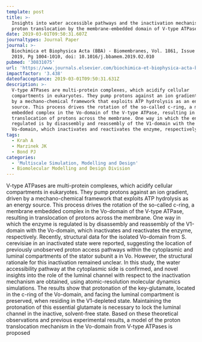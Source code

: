```yaml
---
template: post
title: >-
  Insights into water accessible pathways and the inactivation mechanism of
  proton translocation by the membrane-embedded domain of V-type ATPases
date: 2019-03-01T09:50:31.607Z
journaltypes: Journal Paper
journal: >-
  Biochimica et Biophysica Acta (BBA) - Biomembranes, Vol. 1861, Issue 5, 1 May
  2019, Pg 1004-1010, doi: 10.1016/j.bbamem.2019.02.010
pubmed: '30831075'
url: 'https://www.journals.elsevier.com/biochimica-et-biophysica-acta-biomembranes'
impactfactor: '3.438'
dateofacceptance: 2019-03-01T09:50:31.631Z
description: >-
  V-type ATPases are multi-protein complexes, which acidify cellular
  compartments in eukaryotes. They pump protons against an ion gradient, driven
  by a mechano-chemical framework that exploits ATP hydrolysis as an energy
  source. This process drives the rotation of the so-called c-ring, a membrane
  embedded complex in the Vo-domain of the V-type ATPase, resulting in
  translocation of protons across the membrane. One way in which the enzyme is
  regulated is by disassembly and reassembly of the V1-domain with the
  Vo-domain, which inactivates and reactivates the enzyme, respectively. 
tags:
  - Krah A
  - Marzinek JK
  - Bond PJ
categories:
  - 'Multiscale Simulation, Modelling and Design'
  - Biomolecular Modelling and Design Division
---
```

<!--StartFragment-->

V-type ATPases are multi-protein complexes, which acidify cellular compartments in eukaryotes. They pump protons against an ion gradient, driven by a mechano-chemical framework that exploits ATP hydrolysis as an energy source. This process drives the rotation of the so-called c-ring, a membrane embedded complex in the Vo-domain of the V-type ATPase, resulting in translocation of protons across the membrane. One way in which the enzyme is regulated is by disassembly and reassembly of the V1-domain with the Vo-domain, which inactivates and reactivates the enzyme, respectively. Recently, structural data for the isolated Vo-domain from S. cerevisiae in an inactivated state were reported, suggesting the location of previously unobserved proton access pathways within the cytoplasmic and luminal compartments of the stator subunit a in Vo. However, the structural rationale for this inactivation remained unclear. In this study, the water accessibility pathway at the cytoplasmic side is confirmed, and novel insights into the role of the luminal channel with respect to the inactivation mechanism are obtained, using atomic-resolution molecular dynamics simulations. The results show that protonation of the key-glutamate, located in the c-ring of the Vo-domain, and facing the luminal compartment is preserved, when residing in the V1-depleted state. Maintaining the protonation of this essential glutamate is necessary to lock the luminal channel in the inactive, solvent-free state. Based on these theoretical observations and previous experimental results, a model of the proton translocation mechanism in the Vo-domain from V-type ATPases is proposed

<!--EndFragment-->
